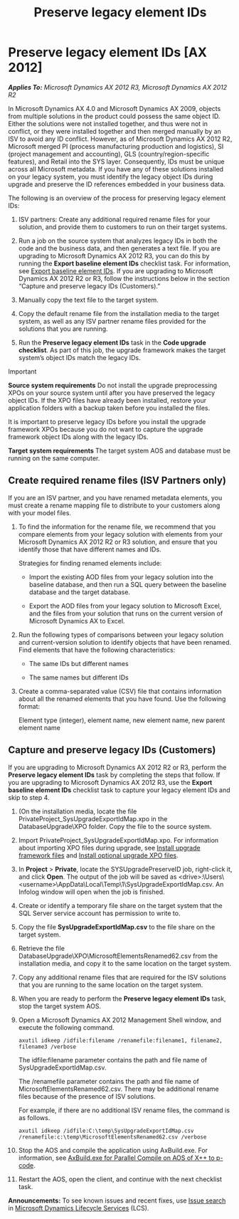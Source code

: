 ﻿---
title: Preserve legacy element IDs
TOCTitle: Preserve legacy element IDs
ms:assetid: 74c2ed30-1b6c-48b1-bed3-4d849abf2243
ms:mtpsurl: https://technet.microsoft.com/en-us/library/JJ733496(v=AX.60)
ms:contentKeyID: 49685457
ms.date: 06/17/2014
mtps_version: v=AX.60
---

# Preserve legacy element IDs [AX 2012]


_**Applies To:** Microsoft Dynamics AX 2012 R3, Microsoft Dynamics AX 2012 R2_

In Microsoft Dynamics AX 4.0 and Microsoft Dynamics AX 2009, objects from multiple solutions in the product could possess the same object ID. Either the solutions were not installed together, and thus were not in conflict, or they were installed together and then merged manually by an ISV to avoid any ID conflict. However, as of Microsoft Dynamics AX 2012 R2, Microsoft merged PI (process manufacturing production and logistics), SI (project management and accounting), GLS (country/region-specific features), and Retail into the SYS layer. Consequently, IDs must be unique across all Microsoft metadata. If you have any of these solutions installed on your legacy system, you must identify the legacy object IDs during upgrade and preserve the ID references embedded in your business data.

The following is an overview of the process for preserving legacy element IDs:

1.  ISV partners: Create any additional required rename files for your solution, and provide them to customers to run on their target systems.

2.  Run a job on the source system that analyzes legacy IDs in both the code and the business data, and then generates a text file. If you are upgrading to Microsoft Dynamics AX 2012 R3, you can do this by running the **Export baseline element IDs** checklist task. For information, see [Export baseline element IDs](export-baseline-element-ids.md). If you are upgrading to Microsoft Dynamics AX 2012 R2 or R3, follow the instructions below in the section “Capture and preserve legacy IDs (Customers).”

3.  Manually copy the text file to the target system.

4.  Copy the default rename file from the installation media to the target system, as well as any ISV partner rename files provided for the solutions that you are running.

5.  Run the **Preserve legacy element IDs** task in the **Code upgrade checklist**. As part of this job, the upgrade framework makes the target system’s object IDs match the legacy IDs.


> [!IMPORTANT]
> <P><STRONG>Source system requirements</STRONG> Do not install the upgrade preprocessing XPOs on your source system until after you have preserved the legacy object IDs. If the XPO files have already been installed, restore your application folders with a backup taken before you installed the files.</P>
> <P>It is important to preserve legacy IDs before you install the upgrade framework XPOs because you do not want to capture the upgrade framework object IDs along with the legacy IDs.</P>
> <P><STRONG>Target system requirements</STRONG> The target system AOS and database must be running on the same computer.</P>



## Create required rename files (ISV Partners only)

If you are an ISV partner, and you have renamed metadata elements, you must create a rename mapping file to distribute to your customers along with your model files.

1.  To find the information for the rename file, we recommend that you compare elements from your legacy solution with elements from your Microsoft Dynamics AX 2012 R2 or R3 solution, and ensure that you identify those that have different names and IDs.
    
    Strategies for finding renamed elements include:
    
      - Import the existing AOD files from your legacy solution into the baseline database, and then run a SQL query between the baseline database and the target database.
    
      - Export the AOD files from your legacy solution to Microsoft Excel, and the files from your solution that runs on the current version of Microsoft Dynamics AX to Excel.

2.  Run the following types of comparisons between your legacy solution and current-version solution to identify objects that have been renamed. Find elements that have the following characteristics:
    
      - The same IDs but different names
    
      - The same names but different IDs

3.  Create a comma-separated value (CSV) file that contains information about all the renamed elements that you have found. Use the following format:
    
    Element type (integer), element name, new element name, new parent element name

## Capture and preserve legacy IDs (Customers)

If you are upgrading to Microsoft Dynamics AX 2012 R2 or R3, perform the **Preserve legacy element IDs** task by completing the steps that follow. If you are upgrading to Microsoft Dynamics AX 2012 R3, use the **Export baseline element IDs** checklist task to capture your legacy element IDs and skip to step 4.

1.  (On the installation media, locate the file PrivateProject\_SysUpgradeExportIdMap.xpo in the DatabaseUpgrade\\XPO folder. Copy the file to the source system.

2.  Import PrivateProject\_SysUpgradeExportIdMap.xpo. For information about importing XPO files during upgrade, see [Install upgrade framework files](install-upgrade-framework-files.md) and [Install optional upgrade XPO files](install-optional-upgrade-xpo-files.md).

3.  In **Project** \> **Private**, locate the SYSUpgradePreserveID job, right-click it, and click **Open**. The output of the job will be saved as \<drive\>:\\Users\\\<username\>\\AppData\\Local\\Temp\\1\\SysUpgradeExportIdMap.csv. An Infolog window will open when the job is finished.

4.  Create or identify a temporary file share on the target system that the SQL Server service account has permission to write to.

5.  Copy the file **SysUpgradeExportIdMap.csv** to the file share on the target system.

6.  Retrieve the file DatabaseUpgrade\\XPO\\MicrosoftElementsRenamed62.csv from the installation media, and copy it to the same location on the target system.

7.  Copy any additional rename files that are required for the ISV solutions that you are running to the same location on the target system.

8.  When you are ready to perform the **Preserve legacy element IDs** task, stop the target system AOS.

9.  Open a Microsoft Dynamics AX 2012 Management Shell window, and execute the following command.
    
        axutil idkeep /idfile:filename /renamefile:filename1, filename2, filename3 /verbose
    
    The idfile:filename parameter contains the path and file name of SysUpgradeExportIdMap.csv.
    
    The /renamefile parameter contains the path and file name of MicrosoftElementsRenamed62.csv. There may be additional rename files because of the presence of ISV solutions.
    
    For example, if there are no additional ISV rename files, the command is as follows.
    
        axutil idkeep /idfile:C:\temp\SysUpgradeExportIdMap.csv /renamefile:c:\temp\MicrosoftElementsRenamed62.csv /verbose

10. Stop the AOS and compile the application using AxBuild.exe. For information, see [AxBuild.exe for Parallel Compile on AOS of X++ to p-code](https://technet.microsoft.com/en-us/library/dn528954\(v=ax.60\)).

11. Restart the AOS, open the client, and continue with the next checklist task.

  
**Announcements:** To see known issues and recent fixes, use [Issue search](http://go.microsoft.com/fwlink/?linkid=389258) in [Microsoft Dynamics Lifecycle Services](http://go.microsoft.com/fwlink/?linkid=306505) (LCS).

